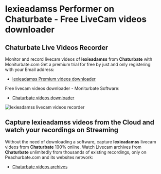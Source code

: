 # lexieadamss Performer on Chaturbate - Free LiveCam videos downloader

## Chaturbate Live Videos Recorder

Monitor and record livecam videos of **lexieadamss** from **Chaturbate** with Moniturbate.com
Get a premium trial for free by just and only registering with your Email address:
* [lexieadamss Premium videos downloader](https://moniturbate.com/request-demo-licence-key.html)

Free livecam videos downloader - Moniturbate Software:
* [Chaturbate videos downloader](https://moniturbate.com/moniturbate-download-software.html)

![lexieadamss livecam videos recorder](https://peachurnet.com/templates/moniturbate-software.png)


## Capture lexieadamss videos from the Cloud and watch your recordings on Streaming

Without the need of downloading a software, capture **lexieadamss** livecam videos from **Chaturbate** 100% online.
Watch Livecam archives from **Chaturbate** unlimitedly from thousands of existing recordings, only on Peachurbate.com and its websites network:
* [Chaturbate videos archives](https://peachurnet.com/)